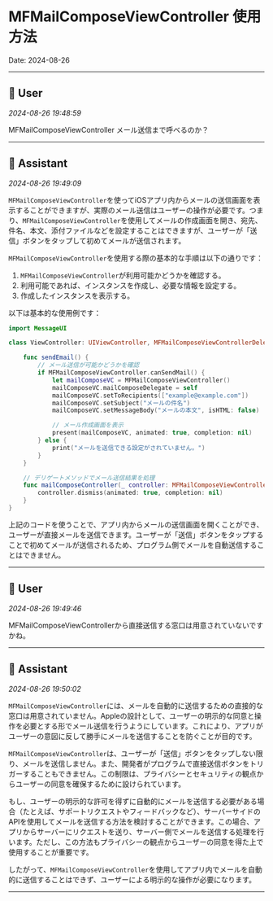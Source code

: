 # MFMailComposeViewController 使用方法

Date: 2024-08-26

---

## 👤 User
*2024-08-26 19:48:59*

MFMailComposeViewController メール送信まで呼べるのか？

---

## 🤖 Assistant
*2024-08-26 19:49:09*

`MFMailComposeViewController`を使ってiOSアプリ内からメールの送信画面を表示することができますが、実際のメール送信はユーザーの操作が必要です。つまり、`MFMailComposeViewController`を使用してメールの作成画面を開き、宛先、件名、本文、添付ファイルなどを設定することはできますが、ユーザーが「送信」ボタンをタップして初めてメールが送信されます。

`MFMailComposeViewController`を使用する際の基本的な手順は以下の通りです：

1. `MFMailComposeViewController`が利用可能かどうかを確認する。
2. 利用可能であれば、インスタンスを作成し、必要な情報を設定する。
3. 作成したインスタンスを表示する。

以下は基本的な使用例です：

```swift
import MessageUI

class ViewController: UIViewController, MFMailComposeViewControllerDelegate {

    func sendEmail() {
        // メール送信が可能かどうかを確認
        if MFMailComposeViewController.canSendMail() {
            let mailComposeVC = MFMailComposeViewController()
            mailComposeVC.mailComposeDelegate = self
            mailComposeVC.setToRecipients(["example@example.com"])
            mailComposeVC.setSubject("メールの件名")
            mailComposeVC.setMessageBody("メールの本文", isHTML: false)

            // メール作成画面を表示
            present(mailComposeVC, animated: true, completion: nil)
        } else {
            print("メールを送信できる設定がされていません。")
        }
    }

    // デリゲートメソッドでメール送信結果を処理
    func mailComposeController(_ controller: MFMailComposeViewController, didFinishWith result: MFMailComposeResult, error: Error?) {
        controller.dismiss(animated: true, completion: nil)
    }
}
```

上記のコードを使うことで、アプリ内からメールの送信画面を開くことができ、ユーザーが直接メールを送信できます。ユーザーが「送信」ボタンをタップすることで初めてメールが送信されるため、プログラム側でメールを自動送信することはできません。

---

## 👤 User
*2024-08-26 19:49:46*

MFMailComposeViewControllerから直接送信する窓口は用意されていないですかね。

---

## 🤖 Assistant
*2024-08-26 19:50:02*

`MFMailComposeViewController`には、メールを自動的に送信するための直接的な窓口は用意されていません。Appleの設計として、ユーザーの明示的な同意と操作を必要とする形でメール送信を行うようにしています。これにより、アプリがユーザーの意図に反して勝手にメールを送信することを防ぐことが目的です。

`MFMailComposeViewController`は、ユーザーが「送信」ボタンをタップしない限り、メールを送信しません。また、開発者がプログラムで直接送信ボタンをトリガーすることもできません。この制限は、プライバシーとセキュリティの観点からユーザーの同意を確保するために設けられています。

もし、ユーザーの明示的な許可を得ずに自動的にメールを送信する必要がある場合（たとえば、サポートリクエストやフィードバックなど）、サーバーサイドのAPIを使用してメールを送信する方法を検討することができます。この場合、アプリからサーバーにリクエストを送り、サーバー側でメールを送信する処理を行います。ただし、この方法もプライバシーの観点からユーザーの同意を得た上で使用することが重要です。

したがって、`MFMailComposeViewController`を使用してアプリ内でメールを自動的に送信することはできず、ユーザーによる明示的な操作が必要になります。

---
